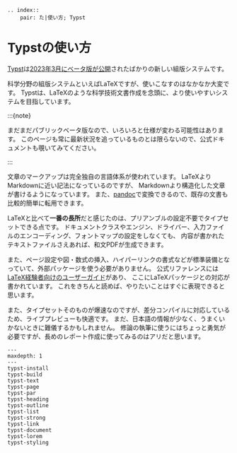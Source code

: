 ```{eval-rst}
.. index::
    pair: た|使い方; Typst
```

# Typstの使い方

[Typst](https://typst.app/)は[2023年3月にベータ版が公開](https://typst.app/blog/2023/beta-oss-launch)されたばかりの新しい組版システムです。

科学分野の組版システムといえばLaTeXですが、使いこなすのはなかなか大変です。
Typstは、LaTeXのような科学技術文書作成を念頭に、より使いやすいシステムを目指しています。

:::{note}

まだまだパブリックベータ版なので、いろいろと仕様が変わる可能性はあります。
このページも常に最新状況を追っているものとは限らないので、公式ドキュメントも覗いてみてください。

:::

文章のマークアップは完全独自の言語体系が使われています。
LaTeXよりMarkdownに近い記法になっているのですが、
Markdownより構造化した文章が書けるようになっています。
また、[pandoc](../command/command-pandoc.md)で変換できるので、既存の文書も比較的簡単に転用できます。

LaTeXと比べて**一番の長所**だと感じたのは、プリアンブルの設定不要でタイプセットできる点です。
ドキュメントクラスやエンジン、ドライバー、入力ファイルのエンコーディング、フォントマップの設定をしなくても、
内容が書かれたテキストファイルさえあれば、和文PDFが生成できます。

また、ページ設定や図・数式の挿入、ハイパーリンクの書式などが標準装備となっていて、外部パッケージを使う必要がありません。
公式リファレンスには[LaTeX経験者向けのユーザーガイド](https://typst.app/docs/guides/guide-for-latex-users/)があり、
ここにLaTeXパッケージとの対応が書かれています。
これをきちんと読めば、やりたいことはすぐに表現できると思います。

また、タイプセットそのものが爆速なのですが、差分コンパイルに対応しているため、ライブプレビューも快適です。
まだ、日本語の情報が少なく、うまくいかないときに難儀するかもしれません。
修論の執筆に使うにはちょっと勇気が必要ですが、長めのレポート作成に使ってみるのはアリだと思います。

```{toctree}
---
maxdepth: 1
---
typst-install
typst-build
typst-text
typst-page
typst-par
typst-heading
typst-outline
typst-list
typst-strong
typst-link
typst-document
typst-lorem
typst-styling
```
